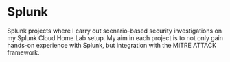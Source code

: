 # Splunk
Splunk projects where I carry out scenario-based security investigations on my Splunk Cloud Home Lab setup. My aim in each project is to not only gain hands-on experience with Splunk, but integration with the MITRE ATTACK framework.
